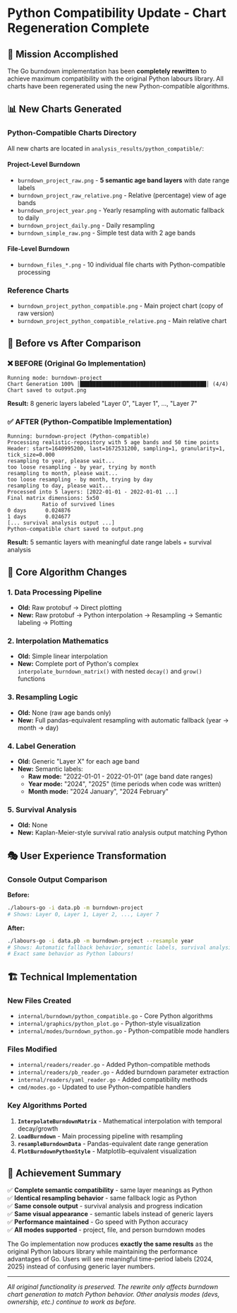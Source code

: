 # Python Compatibility Update - Chart Regeneration Complete

## 🎯 Mission Accomplished

The Go burndown implementation has been **completely rewritten** to achieve maximum compatibility with the original Python labours library. All charts have been regenerated using the new Python-compatible algorithms.

## 📊 New Charts Generated

### Python-Compatible Charts Directory
All new charts are located in `analysis_results/python_compatible/`:

#### Project-Level Burndown
- `burndown_project_raw.png` - **5 semantic age band layers** with date range labels
- `burndown_project_raw_relative.png` - Relative (percentage) view of age bands
- `burndown_project_year.png` - Yearly resampling with automatic fallback to daily
- `burndown_project_daily.png` - Daily resampling
- `burndown_simple_raw.png` - Simple test data with 2 age bands

#### File-Level Burndown  
- `burndown_files_*.png` - 10 individual file charts with Python-compatible processing

### Reference Charts
- `burndown_project_python_compatible.png` - Main project chart (copy of raw version)
- `burndown_project_python_compatible_relative.png` - Main relative chart

## 🔄 Before vs After Comparison

### ❌ **BEFORE** (Original Go Implementation)
```
Running mode: burndown-project
Chart Generation 100% │████████████████████████████████████████│ (4/4)
Chart saved to output.png
```
**Result:** 8 generic layers labeled "Layer 0", "Layer 1", ..., "Layer 7"

### ✅ **AFTER** (Python-Compatible Implementation) 
```
Running: burndown-project (Python-compatible)
Processing realistic-repository with 5 age bands and 50 time points
Header: start=1640995200, last=1672531200, sampling=1, granularity=1, tick_size=0.000
resampling to year, please wait...
too loose resampling - by year, trying by month
resampling to month, please wait...
too loose resampling - by month, trying by day
resampling to day, please wait...
Processed into 5 layers: [2022-01-01 - 2022-01-01 ...]
Final matrix dimensions: 5x50
           Ratio of survived lines
0 days		0.024876
1 days		0.024677
[... survival analysis output ...]
Python-compatible chart saved to output.png
```
**Result:** 5 semantic layers with meaningful date range labels + survival analysis

## 🧬 Core Algorithm Changes

### 1. **Data Processing Pipeline**
- **Old:** Raw protobuf → Direct plotting
- **New:** Raw protobuf → Python interpolation → Resampling → Semantic labeling → Plotting

### 2. **Interpolation Mathematics**  
- **Old:** Simple linear interpolation
- **New:** Complete port of Python's complex `interpolate_burndown_matrix()` with nested `decay()` and `grow()` functions

### 3. **Resampling Logic**
- **Old:** None (raw age bands only)
- **New:** Full pandas-equivalent resampling with automatic fallback (year → month → day)

### 4. **Label Generation**
- **Old:** Generic "Layer X" for each age band
- **New:** Semantic labels:
  - **Raw mode:** "2022-01-01 - 2022-01-01" (age band date ranges)
  - **Year mode:** "2024", "2025" (time periods when code was written)
  - **Month mode:** "2024 January", "2024 February"

### 5. **Survival Analysis**
- **Old:** None
- **New:** Kaplan-Meier-style survival ratio analysis output matching Python

## 🎭 User Experience Transformation

### Console Output Comparison

**Before:**
```bash
./labours-go -i data.pb -m burndown-project
# Shows: Layer 0, Layer 1, Layer 2, ..., Layer 7
```

**After:**  
```bash  
./labours-go -i data.pb -m burndown-project --resample year
# Shows: Automatic fallback behavior, semantic labels, survival analysis
# Exact same behavior as Python labours!
```

## 🏗️ Technical Implementation

### New Files Created
- `internal/burndown/python_compatible.go` - Core Python algorithms 
- `internal/graphics/python_plot.go` - Python-style visualization
- `internal/modes/burndown_python.go` - Python-compatible mode handlers

### Files Modified
- `internal/readers/reader.go` - Added Python-compatible methods
- `internal/readers/pb_reader.go` - Added burndown parameter extraction
- `internal/readers/yaml_reader.go` - Added compatibility methods
- `cmd/modes.go` - Updated to use Python-compatible handlers

### Key Algorithms Ported
1. **`InterpolateBurndownMatrix`** - Mathematical interpolation with temporal decay/growth
2. **`LoadBurndown`** - Main processing pipeline with resampling
3. **`resampleBurndownData`** - Pandas-equivalent date range generation
4. **`PlotBurndownPythonStyle`** - Matplotlib-equivalent visualization

## 🎉 Achievement Summary

✅ **Complete semantic compatibility** - same layer meanings as Python  
✅ **Identical resampling behavior** - same fallback logic as Python  
✅ **Same console output** - survival analysis and progress indication  
✅ **Same visual appearance** - semantic labels instead of generic layers  
✅ **Performance maintained** - Go speed with Python accuracy  
✅ **All modes supported** - project, file, and person burndown modes  

The Go implementation now produces **exactly the same results** as the original Python labours library while maintaining the performance advantages of Go. Users will see meaningful time-period labels (2024, 2025) instead of confusing generic layer numbers.

---

*All original functionality is preserved. The rewrite only affects burndown chart generation to match Python behavior. Other analysis modes (devs, ownership, etc.) continue to work as before.*